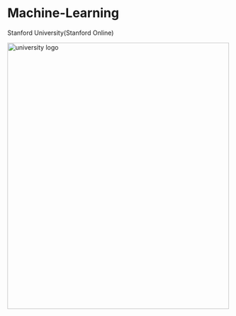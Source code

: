 # Machine-Learning
Stanford University(Stanford Online)

<img src="Stanford Coursera Logo.png?auto=format%2Ccompress&dpr=1&w=56px&h=56px&auto=format%2Ccompress&dpr=2&w=&h=
" alt="university logo" width="500" height="600">
